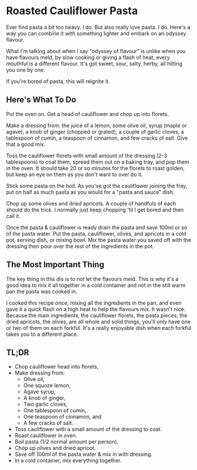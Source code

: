 # Roasted Cauliflower Pasta

Ever find pasta a bit too heavy. I do.  But also really love pasta.  I do.
Here's a way you can combine it with something lighter and embark on an odyssey
flavour.

What I'm talking about when I say "odyssey of flavour" is unlike when you have
flavours meld, by slow cooking or giving a flash of heat, every mouthful is a
different flavour.  It's got sweet, sour, salty, herby, all hitting you one by
one.

If you're bored of pasta, this will reignite it.

## Here's What To Do

Put the oven on. Get a head of cauliflower and chop up into florets.

Make a dressing from: the juice of a lemon, some olive oil, syrup (maple or
agave), a knob of ginger (chopped or grated), a couple of garlic cloves, a
tablespoon of cumin, a teaspoon of cinnamon, and few cracks of salt.  Give that
a good mix.

Toss the cauliflower florets with small amount of the dressing (2-3
tablespoons) to coat them, spread them out on a baking tray, and pop them in
the oven.  It should take 20 or so minutes for the florets to roast golden, but
keep an eye on them as you don't want to over do it.

Stick some pasta on the boil.  As you've got the cauliflower joining the fray,
put on half as much pasta as you would for a "pasta and sauce" dish.

Chop up some olives and dried apricots. A couple of handfuls of each should do
the trick.  I normally just keep chopping 'til I get bored and then call it.

Once the pasta & cauliflower is ready drain the pasta and save 100ml or so of
the pasta water.  Put the pasta, cauliflower, olives, and apricots in a cold
pot, serving dish, or mixing bowl.  Mix the pasta water you saved off with the
dressing then pour over the rest of the ingredients in the pot.

## The Most Important Thing

The key thing in this dis is to not let the flavours meld. This is why it's a
good idea to mix it all together in a cold container and not in the still warm
pan the pasta was cooked in.

I cooked this recipe once, mixing all the ingredients in the pan, and even gave
it a quick flash on a high heat to help the flavours mix.  It wasn't nice.
Because the main ingredients, the cauliflower florets, the pasta pieces, the
dried apricots, the olives, are all whole and solid things, you'll only have
one or two of them on each forkful. It's a really enjoyable dish when each
forkful takes you to a different place.

## TL;DR

- Chop cauliflower head into florets,
- Make dressing from:
  + Olive oil,
  + One squoze lemon,
  + Agave syrup,
  + A knob of ginger,
  + Two garlic cloves,
  + One tablespoon of cumin,
  + One teaspoon of cinnamon, and
  + A few cracks of salt.
- Toss cauliflower with a small amount of the dressing to coat.
- Roast cauliflower in oven.
- Boil pasta (1/2 normal amount per person).
- Chop up olives and dried apricot.
- Save off 100ml of the pasta water & mix in with dressing.
- In a cold container, mix everything together.

